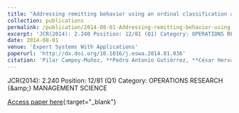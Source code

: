 ```yaml
---
title: "Addressing remitting behavior using an ordinal classification approach"
collection: publications
permalink: /publication/2014-08-01-Addressing-remitting-behavior-using-an-ordinal-classification-approach
excerpt: 'JCR(2014): 2.240 Position: 12/81 (Q1) Category: OPERATIONS RESEARCH {\&amp;} MANAGEMENT SCIENCE'
date: 2014-08-01
venue: 'Expert Systems With Applications'
paperurl: 'http://dx.doi.org/10.1016/j.eswa.2014.01.036'
citation: 'Pilar Campoy-Muñoz, **Pedro Antonio Gutiérrez, **César Hervás-Martínez, &quot;Addressing remitting behavior using an ordinal classification approach.&quot; Expert Systems With Applications, Vol. 41(10), 2014, pp.4752--4761.'
---
```

JCR(2014): 2.240 Position: 12/81 (Q1) Category: OPERATIONS RESEARCH {\&amp;} MANAGEMENT SCIENCE

[Access paper here](http://dx.doi.org/10.1016/j.eswa.2014.01.036){:target="_blank"}
